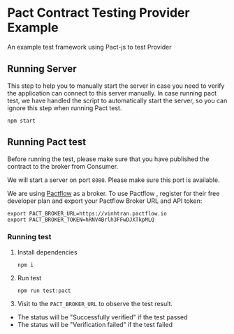 # Pact Contract Testing Provider Example

An example test framework using Pact-js to test Provider

## Running Server

This step to help you to manually start the server in case you need to verify the application can connect to this server manually. In case running pact test, we have handled the script to automatically start the server, so you can ignore this step when running Pact test.

   `npm start`

## Running Pact test

Before running the test, please make sure that you have published the contract to the broker from Consumer.

We will start a server on port `8080`. Please make sure this port is available.

We are using [Pactflow](https://pactflow.io/) as a broker. To use Pactflow , register for their free developer plan and export your Pactflow Broker URL and API token:

```
export PACT_BROKER_URL=https://vinhtran.pactflow.io
export PACT_BROKER_TOKEN=hRNV4Brlh3FFwDJXTkpMLQ
```

### Running test

1. Install dependencies

    `npm i`

2. Run test

    `npm run test:pact`

3. Visit to the `PACT_BROKER_URL` to observe the test result.
- The status will be "Successfully verified" if the test passed
- The status will be "Verification failed" if the test failed


